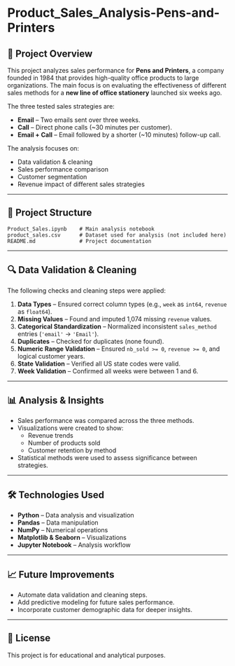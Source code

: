 # Product_Sales_Analysis-Pens-and-Printers

## 📌 Project Overview
This project analyzes sales performance for **Pens and Printers**, a company founded in 1984 that provides high-quality office products to large organizations. The main focus is on evaluating the effectiveness of different sales methods for a **new line of office stationery** launched six weeks ago.  

The three tested sales strategies are:
- **Email** – Two emails sent over three weeks.
- **Call** – Direct phone calls (~30 minutes per customer).
- **Email + Call** – Email followed by a shorter (~10 minutes) follow-up call.

The analysis focuses on:
- Data validation & cleaning
- Sales performance comparison
- Customer segmentation
- Revenue impact of different sales strategies

---

## 📂 Project Structure
```
Product_Sales.ipynb    # Main analysis notebook
product_sales.csv      # Dataset used for analysis (not included here)
README.md              # Project documentation
```

---

## 🔍 Data Validation & Cleaning
The following checks and cleaning steps were applied:
1. **Data Types** – Ensured correct column types (e.g., `week` as `int64`, `revenue` as `float64`).
2. **Missing Values** – Found and imputed 1,074 missing `revenue` values.
3. **Categorical Standardization** – Normalized inconsistent `sales_method` entries (`'email'` → `'Email'`).
4. **Duplicates** – Checked for duplicates (none found).
5. **Numeric Range Validation** – Ensured `nb_sold >= 0`, `revenue >= 0`, and logical customer years.
6. **State Validation** – Verified all US state codes were valid.
7. **Week Validation** – Confirmed all weeks were between 1 and 6.

---

## 📊 Analysis & Insights
- Sales performance was compared across the three methods.
- Visualizations were created to show:
  - Revenue trends
  - Number of products sold
  - Customer retention by method
- Statistical methods were used to assess significance between strategies.

---

## 🛠️ Technologies Used
- **Python** – Data analysis and visualization
- **Pandas** – Data manipulation
- **NumPy** – Numerical operations
- **Matplotlib & Seaborn** – Visualizations
- **Jupyter Notebook** – Analysis workflow

---

## 📈 Future Improvements
- Automate data validation and cleaning steps.
- Add predictive modeling for future sales performance.
- Incorporate customer demographic data for deeper insights.

---

## 📜 License
This project is for educational and analytical purposes.
